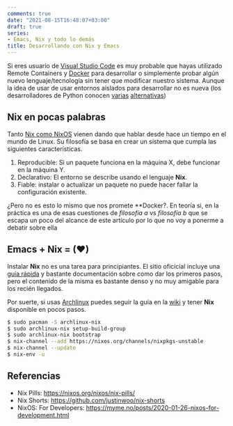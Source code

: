 ```yaml
---
comments: true
date: "2021-08-15T16:48:07+03:00"
draft: true
series:
- Emacs, Nix y todo lo demás
title: Desarrollando con Nix y Emacs
---
```


Si eres usuario de [Visual Studio
Code](https://code.visualstudio.com/) es muy probable que hayas
utilizado Remote Containers y [Docker](https://docker.com) para
desarrollar o simplemente probar algún nuevo lenguaje/tecnología sin
tener que modificar nuestro sistema. Aunque la idea de usar de usar
entornos aislados para desarrollar no es nueva (los desarrolladores de
Python conocen [varias](https://virtualenv.pypa.io/en/latest/)
[alternativas](https://docs.python.org/3/library/venv.html))


## Nix en pocas palabras

Tanto [Nix como NixOS](https://nixos.org) vienen dando que hablar
desde hace un tiempo en el mundo de Linux. Su filosofía se basa en
crear un sistema que cumpla las siguientes características.

1. Reproducible: Si un paquete funciona en la máquina X, debe
   funcionar en la máquina Y.
2. Declarativo: El entorno se describe usando el lenguaje **Nix**.
3. Fiable: instalar o actualizar un paquete no puede hacer fallar la
   configuración existente.

¿Pero no es esto lo mismo que nos promete **Docker?. En teoría si, en
la práctica es una de esas cuestiones de *filosofía a* vs *filosofía
b* que se escapa un poco del alcance de este artículo por lo que no
voy a ponerme a debatir sobre ella


## Emacs + Nix = (❤)

Instalar **Nix** no es una tarea para principiantes. El sitio
oficicial incluye una [guía rápida](https://nixos.org/learn.html) y
bastante documentación sobre como dar los primeros pasos, pero el
contenido de la misma es bastante denso y no muy amigable para los
recién llegados.

Por suerte, si usas [Archlinux](https://archlinux.org/) puedes seguir
la guía en la [wiki](https://wiki.archlinux.org/title/Nix) y tener
**Nix** disponible en pocos pasos.

```sh
$ sudo pacman -S archlinux-nix
$ sudo archlinux-nix setup-build-group
$ sudo archlinux-nix bootstrap
$ nix-channel --add https://nixos.org/channels/nixpkgs-unstable
$ nix-channel --update
$ nix-env -u

```

## Referencias


* Nix Pills: https://nixos.org/nixos/nix-pills/
* Nix Shorts: https://github.com/justinwoo/nix-shorts
* NixOS: For Developers: https://myme.no/posts/2020-01-26-nixos-for-development.html
